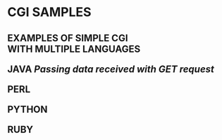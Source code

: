 <h1>CGI SAMPLES<h2>

**EXAMPLES OF SIMPLE CGI**
<br>
**WITH MULTIPLE LANGUAGES**

**JAVA**
*Passing data received with GET request*

**PERL**

**PYTHON**

**RUBY**
